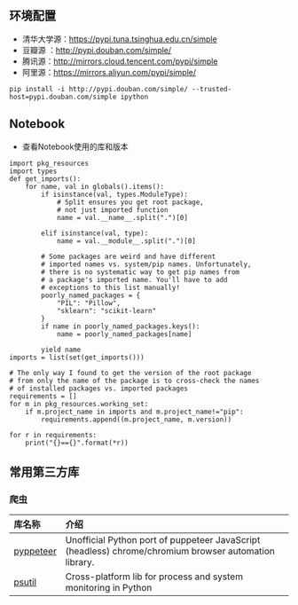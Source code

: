 ## 环境配置

- 清华大学源：https://pypi.tuna.tsinghua.edu.cn/simple
- 豆瓣源 ：http://pypi.douban.com/simple/
- 腾讯源：http://mirrors.cloud.tencent.com/pypi/simple
- 阿里源：https://mirrors.aliyun.com/pypi/simple/

```
pip install -i http://pypi.douban.com/simple/ --trusted-host=pypi.douban.com/simple ipython
```

## Notebook

- 查看Notebook使用的库和版本

```
import pkg_resources
import types
def get_imports():
    for name, val in globals().items():
        if isinstance(val, types.ModuleType):
            # Split ensures you get root package, 
            # not just imported function
            name = val.__name__.split(".")[0]

        elif isinstance(val, type):
            name = val.__module__.split(".")[0]

        # Some packages are weird and have different
        # imported names vs. system/pip names. Unfortunately,
        # there is no systematic way to get pip names from
        # a package's imported name. You'll have to add
        # exceptions to this list manually!
        poorly_named_packages = {
            "PIL": "Pillow",
            "sklearn": "scikit-learn"
        }
        if name in poorly_named_packages.keys():
            name = poorly_named_packages[name]

        yield name
imports = list(set(get_imports()))

# The only way I found to get the version of the root package
# from only the name of the package is to cross-check the names 
# of installed packages vs. imported packages
requirements = []
for m in pkg_resources.working_set:
    if m.project_name in imports and m.project_name!="pip":
        requirements.append((m.project_name, m.version))

for r in requirements:
    print("{}=={}".format(*r))
```


## 常用第三方库

### 爬虫


| 库名称          | 介绍 |
| :----------------- | :------- |
| [pyppeteer](https://github.com/pyppeteer/pyppeteer)| Unofficial Python port of puppeteer JavaScript (headless) chrome/chromium browser automation library. |
| [psutil](https://github.com/giampaolo/psutil) |  Cross-platform lib for process and system monitoring in Python |
